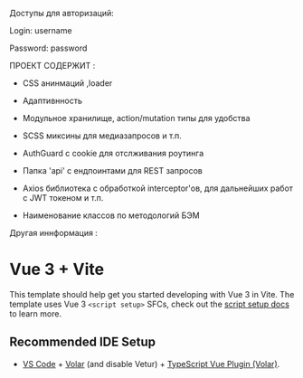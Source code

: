 Доступы для авторизаций:

Login: username

Password: password

ПРОЕКТ СОДЕРЖИТ :

* CSS анинмаций ,loader

* Адаптивнность

* Модульное хранилище, action/mutation типы для удобства

* SCSS миксины для медиазапросов и т.п.

* AuthGuard с cookie для отслживания роутинга

* Папка 'api' с ендпоинтами для REST запросов

* Axios библиотека с обработкой interceptor'ов, для дальнейших работ с JWT токеном и т.п.
 
* Наименование классов по методологий БЭМ
 

 Другая иннформация :
 
# Vue 3 + Vite


This template should help get you started developing with Vue 3 in Vite. The template uses Vue 3 `<script setup>` SFCs, check out the [script setup docs](https://v3.vuejs.org/api/sfc-script-setup.html#sfc-script-setup) to learn more.

## Recommended IDE Setup

- [VS Code](https://code.visualstudio.com/) + [Volar](https://marketplace.visualstudio.com/items?itemName=Vue.volar) (and disable Vetur) + [TypeScript Vue Plugin (Volar)](https://marketplace.visualstudio.com/items?itemName=Vue.vscode-typescript-vue-plugin).
